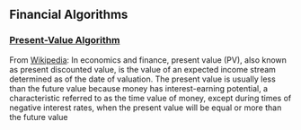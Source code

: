 ## Financial Algorithms
### [Present-Value Algorithm](./present_value.rs)
From [Wikipedia][present-value-wiki]: In economics and finance, present value (PV), also known as present discounted value, is the value of an expected income stream determined as of the date of valuation. The present value is usually less than the future value because money has interest-earning potential, a characteristic referred to as the time value of money, except during times of negative interest rates, when the present value will be equal or more than the future value

[present-value-wiki]: https://en.wikipedia.org/wiki/Present_value
